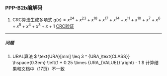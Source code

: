 ### PPP-B2b编解码

1. CRC算法生成多项式 $g(x) = x^{24} + x^{23} + x^{18} + x^{17} + x^{14} + x^{11} + x^{10} + x^{7} + x^{6} + x^{5} + x^{4} + x^{3} + x + 1$
[CRC验证](http://www.ip33.com/crc.html)

---
##### 问题

1. URAL算法 $ \text{URA}[mm] \leq 3 ^ {URA_\text{CLASS}} \hspace{0.3em} \left(1 + 0.25 \times {URA_{VALUE}} \right) - 1 $ 计算结果和文档中（17页）不一致
